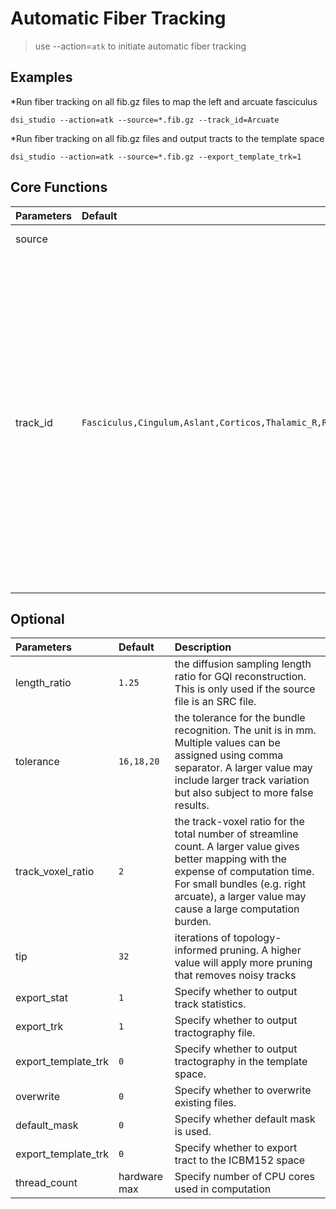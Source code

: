 # Automatic Fiber Tracking

> use --action=`atk` to initiate automatic fiber tracking

## Examples

*Run fiber tracking on all fib.gz files to map the left and arcuate fasciculus
```
dsi_studio --action=atk --source=*.fib.gz --track_id=Arcuate
```

*Run fiber tracking on all fib.gz files and output tracts to the template space
```
dsi_studio --action=atk --source=*.fib.gz --export_template_trk=1
```


## Core Functions

| Parameters            | Default | Description                                                                 |
|:-----------------|:--------|:------------------------------------------------------------------------------|
| source |  | specify the src.gz or fib.gz file for automatic bundle tracking.  |
| track_id | `Fasciculus,Cingulum,Aslant,Corticos,Thalamic_R,Reticular,Optic,Fornix,Corpus` | specify the id number or the name of the bundle. The id can be found in /atlas/ICBM152/HCP1065.tt.gz.txt . <p> This text file is included in DSI Studio package (For Mac, right-click on dsi_studio_64.app to find content). You can specify partial name of the bundle: <p>           example:<p>   for tracking left and right arcuate fasciculus, assign --track_id=0,1  or --track_id=arcuate    (DSI Studio will find bundles with names containing 'arcuate', case insensitive) <p>           example:<p>   for tracking left and right arcuate and cingulum, assign --track_id=0,1,2,3 or --track_id=arcuate,cingulum|

## Optional
  
| Parameters            | Default | Description                                                                 |
|:-----------------|:--------|:------------------------------------------------------------------------------|
| length_ratio | `1.25` | the diffusion sampling length ratio for GQI reconstruction. This is only used if the source file is an SRC file. |
| tolerance | `16,18,20` | the tolerance for the bundle recognition. The unit is in mm. Multiple values can be assigned using comma separator. A larger value may include larger track variation but also subject to more false results. |
| track_voxel_ratio | `2` | the track-voxel ratio for the total number of streamline count. A larger value gives better mapping with the expense of computation time. For small bundles (e.g. right arcuate), a larger value may cause a large computation burden. |
| tip | `32` | iterations of topology-informed pruning. A higher value will apply more pruning that removes noisy tracks |
| export_stat | `1` | Specify whether to output track statistics. |
| export_trk | `1` | Specify whether to output tractography file. |
| export_template_trk | `0` | Specify whether to output tractography in the template space. |
| overwrite | `0` | Specify whether to overwrite existing files. |
| default_mask | `0` | Specify whether default mask is used. |
| export_template_trk | `0` | Specify whether to export tract to the ICBM152 space |
| thread_count | hardware max | Specify number of CPU cores used in computation |
